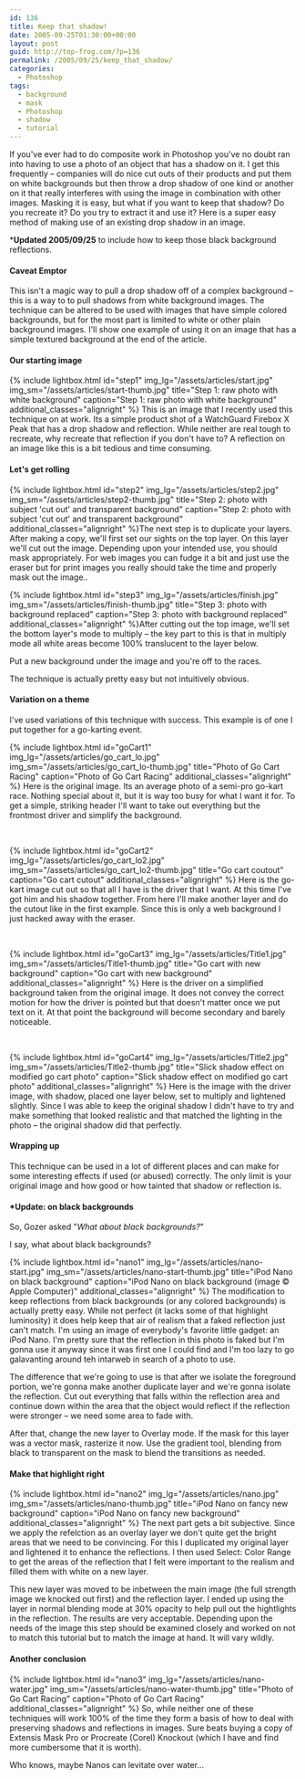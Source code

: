 ```yaml
---
id: 136
title: Keep that shadow!
date: 2005-09-25T01:30:00+00:00
layout: post
guid: http://top-frog.com/?p=136
permalink: /2005/09/25/keep_that_shadow/
categories:
  - Photoshop
tags:
  - background
  - mask
  - Photoshop
  - shadow
  - tutorial
---
```

If you've ever had to do composite work in Photoshop you've no doubt ran into having to use a photo of an object that has a shadow on it. I get this frequently – companies will do nice cut outs of their products and put them on white backgrounds but then throw a drop shadow of one kind or another on it that really interferes with using the image in combination with other images. Masking it is easy, but what if you want to keep that shadow? Do you recreate it? Do you try to extract it and use it? Here is a super easy method of making use of an existing drop shadow in an image.

***Updated 2005/09/25** to include how to keep those black background reflections.



#### Caveat Emptor

This isn't a magic way to pull a drop shadow off of a complex background – this is a way to to pull shadows from white background images. The technique can be altered to be used with images that have simple colored backgrounds, but for the most part is limited to white or other plain background images. I'll show one example of using it on an image that has a simple textured background at the end of the article.

#### Our starting image

{% include lightbox.html 
  id="step1"
  img_lg="/assets/articles/start.jpg"
  img_sm="/assets/articles/start-thumb.jpg"
  title="Step 1: raw photo with white background"
  caption="Step 1: raw photo with white background"
  additional_classes="alignright"
%} This is an image that I recently used this technique on at work. Its a simple product shot of a WatchGuard Firebox X Peak that has a drop shadow and reflection. While neither are real tough to recreate, why recreate that reflection if you don't have to? A reflection on an image like this is a bit tedious and time consuming. 

#### Let's get rolling

{% include lightbox.html 
  id="step2"
  img_lg="/assets/articles/step2.jpg"
  img_sm="/assets/articles/step2-thumb.jpg"
  title="Step 2: photo with subject 'cut out' and transparent background"
  caption="Step 2: photo with subject 'cut out' and transparent background"
  additional_classes="alignright"
%}The next step is to duplicate your layers. After making a copy, we'll first set our sights on the top layer. On this layer we'll cut out the image. Depending upon your intended use, you should mask appropriately. For web images you can fudge it a bit and just use the eraser but for print images you really should take the time and properly mask out the image..

{% include lightbox.html 
  id="step3"
  img_lg="/assets/articles/finish.jpg"
  img_sm="/assets/articles/finish-thumb.jpg"
  title="Step 3: photo with background replaced"
  caption="Step 3: photo with background replaced"
  additional_classes="alignright"
%}After cutting out the top image, we'll set the bottom layer's mode to multiply – the key part to this is that in multiply mode all white areas become 100% translucent to the layer below.

Put a new background under the image and you're off to the races.

The technique is actually pretty easy but not intuitively obvious.

#### Variation on a theme

I've used variations of this technique with success. This example is of one I put together for a go-karting event.

{% include lightbox.html 
  id="goCart1"
  img_lg="/assets/articles/go_cart_lo.jpg"
  img_sm="/assets/articles/go_cart_lo-thumb.jpg"
  title="Photo of Go Cart Racing"
  caption="Photo of Go Cart Racing"
  additional_classes="alignright"
%} Here is the original image. Its an average photo of a semi-pro go-kart race. Nothing special about it, but it is way too busy for what I want it for. To get a simple, striking header I'll want to take out everything but the frontmost driver and simplify the background.

<br />

{% include lightbox.html 
  id="goCart2"
  img_lg="/assets/articles/go_cart_lo2.jpg"
  img_sm="/assets/articles/go_cart_lo2-thumb.jpg"
  title="Go cart coutout"
  caption="Go cart cutout"
  additional_classes="alignright"
%} Here is the go-kart image cut out so that all I have is the driver that I want. At this time I've got him and his shadow together. From here I'll make another layer and do the cutout like in the first example. Since this is only a web background I just hacked away with the eraser.

<br />

{% include lightbox.html 
  id="goCart3"
  img_lg="/assets/articles/Title1.jpg"
  img_sm="/assets/articles/Title1-thumb.jpg"
  title="Go cart with new background"
  caption="Go cart with new background"
  additional_classes="alignright"
%} Here is the driver on a simplified background taken from the original image. It does not convey the correct motion for how the driver is pointed but that doesn't matter once we put text on it. At that point the background will become secondary and barely noticeable. 

<br />

{% include lightbox.html 
  id="goCart4"
  img_lg="/assets/articles/Title2.jpg"
  img_sm="/assets/articles/Title2-thumb.jpg"
  title="Slick shadow effect on modified go cart photo"
  caption="Slick shadow effect on modified go cart photo"
  additional_classes="alignright"
%} Here is the image with the driver image, with shadow, placed one layer below, set to multiply and lightened slightly. Since I was able to keep the original shadow I didn't have to try and make something that looked realistic and that matched the lighting in the photo – the original shadow did that perfectly.

#### Wrapping up

This technique can be used in a lot of different places and can make for some interesting effects if used (or abused) correctly. The only limit is your original image and how good or how tainted that shadow or reflection is.

#### *Update: on black backgrounds
So, Gozer asked "_What about black backgrounds?_"

I say, what about black backgrounds?

{% include lightbox.html 
  id="nano1"
  img_lg="/assets/articles/nano-start.jpg"
  img_sm="/assets/articles/nano-start-thumb.jpg"
  title="iPod Nano on black background"
  caption="iPod Nano on black background (image &copy; Apple Computer)"
  additional_classes="alignright"
%} The modification to keep reflections from black backgrounds (or any colored backgrounds) is actually pretty easy. While not perfect (it lacks some of that highlight luminosity) it does help keep that air of realism that a faked reflection just can't match. I'm using an image of everybody's favorite little gadget: an iPod Nano. I'm pretty sure that the reflection in this photo is faked but I'm gonna use it anyway since it was first one I could find and I'm too lazy to go galavanting around teh intarweb in search of a photo to use.

The difference that we're going to use is that after we isolate the foreground portion, we're gonna make another duplicate layer and we're gonna isolate the reflection. Cut out everything that falls within the reflection area and continue down within the area that the object would reflect if the reflection were stronger – we need some area to fade with.

After that, change the new layer to Overlay mode. If the mask for this layer was a vector mask, rasterize it now. Use the gradient tool, blending from black to transparent on the mask to blend the transitions as needed. 

#### Make that highlight right

{% include lightbox.html 
  id="nano2"
  img_lg="/assets/articles/nano.jpg"
  img_sm="/assets/articles/nano-thumb.jpg"
  title="iPod Nano on fancy new background"
  caption="iPod Nano on fancy new background"
  additional_classes="alignright"
%} The next part gets a bit subjective. Since we apply the refelction as an overlay layer we don't quite get the bright areas that we need to be convincing. For this I duplicated my original layer and lightened it to enhance the reflections. I then used Select: Color Range to get the areas of the reflection that I felt were important to the realism and filled them with white on a new layer. 

This new layer was moved to be inbetween the main image (the full strength image we knocked out first) and the reflection layer. I ended up using the layer in normal blending mode at 30% opacity to help pull out the hightlights in the reflection. The results are very acceptable. Depending upon the needs of the image this step should be examined closely and worked on not to match this tutorial but to match the image at hand. It will vary wildly.

#### Another conclusion

{% include lightbox.html 
  id="nano3"
  img_lg="/assets/articles/nano-water.jpg"
  img_sm="/assets/articles/nano-water-thumb.jpg"
  title="Photo of Go Cart Racing"
  caption="Photo of Go Cart Racing"
  additional_classes="alignright"
%} So, while neither one of these techniques will work 100% of the time they form a basis of how to deal with preserving shadows and reflections in images. Sure beats buying a copy of Extensis Mask Pro or Procreate (Corel) Knockout (which I have and find more cumbersome that it is worth).

Who knows, maybe Nanos can levitate over water…